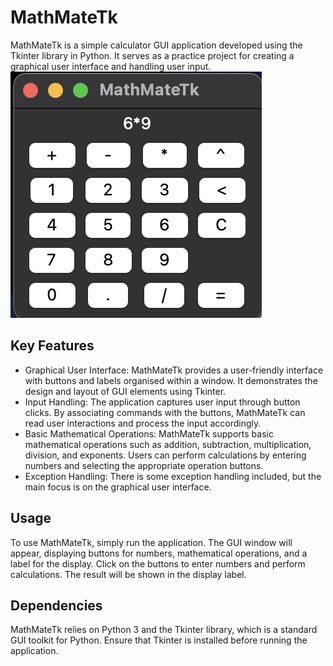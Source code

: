 # MathMateTk
MathMateTk is a simple calculator GUI application developed using the Tkinter library in Python. It serves as a practice project for creating a graphical user interface and handling user input.
![Image showing a preview of the MathMateTk application.](images/preview.png)

## Key Features
* Graphical User Interface: MathMateTk provides a user-friendly interface with buttons and labels organised within a window. It demonstrates the design and layout of GUI elements using Tkinter.
* Input Handling: The application captures user input through button clicks. By associating commands with the buttons, MathMateTk can read user interactions and process the input accordingly.
* Basic Mathematical Operations: MathMateTk supports basic mathematical operations such as addition, subtraction, multiplication, division, and exponents. Users can perform calculations by entering numbers and selecting the appropriate operation buttons.
* Exception Handling: There is some exception handling included, but the main focus is on the graphical user interface.

## Usage
To use MathMateTk, simply run the application. The GUI window will appear, displaying buttons for numbers, mathematical operations, and a label for the display. Click on the buttons to enter numbers and perform calculations. The result will be shown in the display label.

## Dependencies
MathMateTk relies on Python 3 and the Tkinter library, which is a standard GUI toolkit for Python. Ensure that Tkinter is installed before running the application.